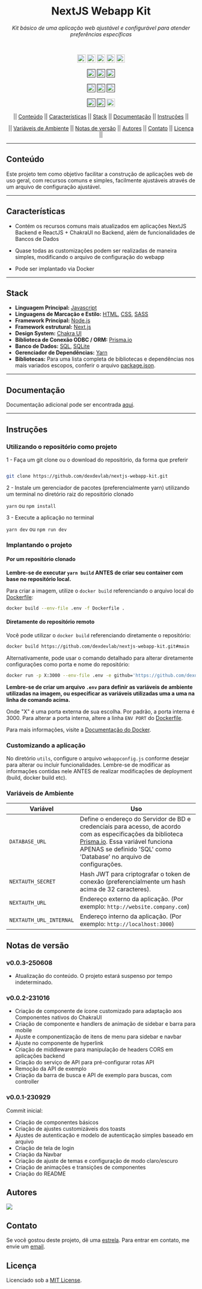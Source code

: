 <div align="center">

<!-- <img src="/resources/thumb.png" height='450px' width='750px' alt="Print"> -->

</div>

<h1 align="center">NextJS Webapp Kit</h1>
<p align=center><i align="center">Kit básico de uma aplicação web ajustável e configurável para atender preferências específicas</i></p>

<br>

<div align="center">

<a href="https://nextjs.org"><img src="https://img.shields.io/badge/Next-black?logo=next.js&logoColor=white" height="22" alt="NextJS"/></a> <a href="https://chakra-ui.com"><img src="https://img.shields.io/badge/chakra-%234ED1C5.svg?logo=chakraui&logoColor=white" height="22" alt="ChakraUI"/></a> <a href="https://www.prisma.io"><img src="https://img.shields.io/badge/Prisma-3982CE?logo=Prisma&logoColor=white" height="22" alt="PrismaIO"/></a> <a href="https://www.sqlite.org/index.html"><img src="https://img.shields.io/badge/SQLite-%2307405e.svg?logo=sqlite&logoColor=white" height="22" alt="SQLite"/></a> <a href="https://www.microsoft.com/pt-br/sql-server/sql-server-2019"><img src="https://img.shields.io/badge/Microsoft%20SQL%20Sever-CC2927?logo=microsoft%20sql%20server&logoColor=white" height="22" alt="MSSQLServer"/></a>

<a href=""><img src="https://img.shields.io/badge/maintenance-deprecated-red.svg" height="22" alt="Maintenance-deprecated"/></a> <a href=""><img src="https://img.shields.io/github/last-commit/dexdevlab/nextjs-webapp-kit" height="22" alt="LastCommit"></a> <a href=""><img src="https://snyk.io/test/github/dexdevlab/nextjs-webapp-kit/badge.svg" height="22" alt="Snyk"/></a>

<a href=""><img src="https://img.shields.io/github/repo-size/dexdevlab/nextjs-webapp-kit" height="22" alt="RepoSize"/></a> <a href=""><img src="https://img.shields.io/github/languages/code-size/dexdevlab/nextjs-webapp-kit" height="22" alt="CodeSize"/></a> <a href=""><img src="https://img.shields.io/github/contributors/dexdevlab/nextjs-webapp-kit" height="22" alt="Contributors"></a>

<a href=""><img src="https://img.shields.io/github/forks/dexdevlab/nextjs-webapp-kit" height="22" alt="Fork"></a> <a href=""><img src="https://img.shields.io/github/release/dexdevlab/nextjs-webapp-kit.svg" height="22" alt="LatestRelease"></a> <a href="https://github.com/dexdevlab/nextjs-webapp-kit/blob/main/LICENSE"><img src="https://img.shields.io/github/license/dexdevlab/nextjs-webapp-kit" height="22" alt="License"></a>

|| [Conteúdo](#section-conteudo) || [Características](#section-caracteristicas) || [Stack](#section-stack) || [Documentação](#section-documentacao) || [Instruções](#section-instrucoes) ||

|| [Variáveis de Ambiente](#section-vars) || [Notas de versão](#section-changelog) || [Autores](#section-autores) || [Contato](#section-contato) || [Licença](#section-licenca) ||

</div>

<hr>

<a name="section-conteudo">

## Conteúdo

</a>

Este projeto tem como objetivo facilitar a construção de aplicações web de uso geral, com recursos comuns e simples, facilmente ajustáveis através de um arquivo de configuração ajustável.

<hr>

<a name="section-caracteristicas">

## Características

</a>

- Contém os recursos comuns mais atualizados em aplicações NextJS Backend e ReactJS + ChakraUI no Backend, além de funcionalidades de Bancos de Dados

- Quase todas as customizações podem ser realizadas de maneira simples, modificando o
arquivo de configuração do webapp

- Pode ser implantado via Docker

<hr>

<a name="section-stack">

## Stack

</a>

- **Linguagem Principal:** [Javascript](https://developer.mozilla.org/pt-BR/docs/Web/JavaScript)
- **Linguagens de Marcação e Estilo:** [HTML](https://developer.mozilla.org/pt-BR/docs/Web/HTML), [CSS](https://developer.mozilla.org/pt-BR/docs/Web/CSS), [SASS](https://sass-lang.com/documentation)
- **Framework Principal:** [Node.js](https://nodejs.org/en/docs/)
- **Framework estrutural:** [Next.js](https://nextjs.org/docs/getting-started)
- **Design System:** [Chakra UI](https://chakra-ui.com/docs/getting-started)
- **Biblioteca de Conexão ODBC / ORM:** [Prisma.io](https://www.prisma.io)
- **Banco de Dados:** [SQL](https://pt.wikipedia.org/wiki/SQL), [SQLite](https://www.sqlite.org/index.html)
- **Gerenciador de Dependências:** [Yarn](https://yarnpkg.com/getting-started)
- **Bibliotecas:** Para uma lista completa de bibliotecas e dependências nos mais variados escopos, conferir o arquivo [package.json](https://github.com/dexdevlav/nextjs-webapp-kit/blob/main/package.json).

<hr>

<a name="section-documentacao">

## Documentação

</a>

Documentação adicional pode ser encontrada [aqui](https://dexdevlab.github.io/nextjs-webapp-kit/).

<hr>

<a name="section-instrucoes">

## Instruções

</a>

### Utilizando o repositório como projeto

1 - Faça um git clone ou o download do repositório, da forma que preferir

```bash

git clone https://github.com/dexdevlab/nextjs-webapp-kit.git

```

2 - Instale um gerenciador de pacotes (preferencialmente yarn) utilizando um terminal no diretório raiz do repositório clonado

`yarn` ou `npm install`

3 - Execute a aplicação no terminal

`yarn dev` ou `npm run dev`

### Implantando o projeto

#### Por um repositório clonado

**Lembre-se de executar `yarn build` ANTES de criar seu container com base no repositório local.**

Para criar a imagem, utilize o `docker build` referenciando o arquivo local do [Dockerfile](https://github.com/dexdevlab/nextjs-webapp-kit/blob/main/Dockerfile):

```bash
docker build --env-file .env -f Dockerfile .
```

#### Diretamente do repositório remoto

Você pode utilizar o `docker build` referenciando diretamente o repositório:

```bash
docker build https://github.com/dexdevlab/nextjs-webapp-kit.git#main
```

Alternativamente, pode usar o comando detalhado para alterar diretamente configurações como porta e nome do repositório:

```bash
docker run -p X:3000 --env-file .env -e github='https://github.com/dexdevlab/nextjs-webapp-kit.git' -it dexdevlab/nextjs-webapp-kit
```

**Lembre-se de criar um arquivo `.env` para definir as variáveis de ambiente utilizadas na imagem, ou especificar as variáveis utilizadas uma a uma na linha de comando acima.**

Onde "X" é uma porta externa de sua escolha. Por padrão, a porta interna é 3000.
Para alterar a porta interna, altere a linha `ENV PORT` do [Dockerfile](https://github.com/dexdevlab/nextjs-webapp-kit/blob/main/Dockerfile).

Para mais informações, visite a [Documentação do Docker](https://docs.docker.com).

### Customizando a aplicação

No diretório `utils`, configure o arquivo `webappconfig.js` conforme desejar para alterar ou incluir funcionalidades. Lembre-se de modificar as informações contidas nele ANTES de realizar modificações de deployment (build, docker build etc).

<a name="section-vars">

### Variáveis de Ambiente

</a>

| Variável      | Uso   |
|---------------|-------|
|`DATABASE_URL` | Define o endereço do Servidor de BD e credenciais para acesso, de acordo com as especificações da biblioteca [Prisma.io](https://www.prisma.io/docs/getting-started/setup-prisma/start-from-scratch/relational-databases/connect-your-database-node-sqlserver). Essa variável funciona APENAS se definido 'SQL' como 'Database' no arquivo de configurações. | |
|`NEXTAUTH_SECRET` | Hash JWT para criptografar o token de conexão (preferencialmente um hash acima de 32 caracteres). | |
|`NEXTAUTH_URL` | Endereço externo da aplicação. (Por exemplo: `http://website.company.com`) | |
|`NEXTAUTH_URL_INTERNAL` | Endereço interno da aplicação. (Por exemplo: `http://localhost:3000`) | |

<a name="section-changelog">

## Notas de versão

</a>

### v0.0.3-250608

- Atualização do conteúdo. O projeto estará suspenso por tempo indeterminado.

### v0.0.2-231016

- Criação de componente de ícone customizado para adaptação aos Componentes nativos do ChakraUI
- Criação de componente e handlers de animação de sidebar e barra para mobile
- Ajuste e componentização de itens de menu para sidebar e navbar
- Ajuste no componente de hyperlink
- Criação de middleware para manipulação de headers CORS em aplicações backend
- Criação do serviço de API para pré-configurar rotas API
- Remoção da API de exemplo
- Criação da barra de busca e API de exemplo para buscas, com controller

### v0.0.1-230929

Commit inicial:

- Criação de componentes básicos
- Criação de ajustes customizáveis dos toasts
- Ajustes de autenticação e modelo de autenticação simples baseado em arquivo
- Criação de tela de login
- Criação da Navbar
- Criação de ajuste de temas e configuração de modo claro/escuro
- Criação de animações e transições de componentes
- Criação do README

<a name="section-autores">

## Autores

</a>

<a href="https://github.com/dexdevlab/nextjs-webapp-kit/graphs/contributors">
  <img src="https://contrib.rocks/image?repo=dexdevlab/nextjs-webapp-kit" />
</a>

<a name="section-contato">

## Contato

</a>

Se você gostou deste projeto, dê uma <a href="https://github.com/dexdevlab/nextjs-webapp-kit" data-icon="octicon-star" aria-label="Star dexdevlab/nextjs-webapp-kit on GitHub">estrela</a>.
Para entrar em contato, me envie um <a href="mailto:dex.houshi@hotmail.com">email</a>.

<a name="section-licenca">

## Licença

</a>

Licenciado sob a [MIT License](https://github.com/dexdevlab/nextjs-webapp-kit/blob/main/LICENSE).

